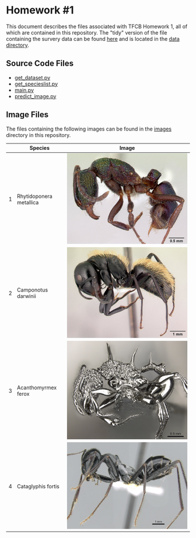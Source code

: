 # Homework #1

This document describes the files associated with TFCB Homework 1, all of which are contained in this repository. The "tidy" version of the file containing the survery data can be found [here](https://github.com/haitell/tfcb-homework01/blob/master/data/Survey-Data_tidy.tsv) and is located in the [data directory](https://github.com/haitell/tfcb-homework01/tree/master/data). 

## Source Code Files
  * [get_dataset.py](https://github.com/haitell/tfcb-homework01/blob/master/source_code/get_dataset.py)
  * [get_specieslist.py](https://github.com/haitell/tfcb-homework01/blob/master/source_code/get_specieslist.py)
  * [main.py](https://github.com/haitell/tfcb-homework01/blob/master/source_code/main.py)
  * [predict_image.py](https://github.com/haitell/tfcb-homework01/blob/master/source_code/predict_image.py)
  
## Image Files
The files containing the following images can be found in the [images](https://github.com/haitell/tfcb-homework01/blob/master/images) directory in this repository.

|         | Species | Image     
|---------|---------|------------------
| 1       | Rhytidoponera metallica | ![image](https://github.com/haitell/tfcb-homework01/blob/master/images/casent0172345_rhytidoponera-metallica.jpg) 
| 2       | Camponotus darwinii | ![image](https://github.com/haitell/tfcb-homework01/blob/master/images/casent0191696_camponotus-darwinii.jpg)
| 3       | Acanthomyrmex ferox | ![image](https://github.com/haitell/tfcb-homework01/blob/master/images/casent0901788_acanthomyrmex-ferox_p-1-high.jpg)
| 4       | Cataglyphis fortis | ![image](https://github.com/haitell/tfcb-homework01/blob/master/images/casent0906296_cataglyphis-fortis_p-1-high.jpg)
